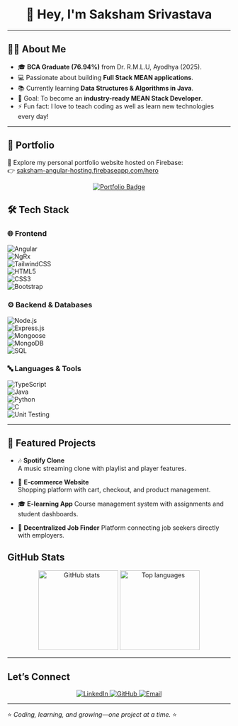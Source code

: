 <h1 align="center">👋 Hey, I'm Saksham Srivastava</h1>

---

## 🧑‍💻 About Me  
- 🎓 **BCA Graduate (76.94%)** from Dr. R.M.L.U, Ayodhya (2025).  
- 💻 Passionate about building **Full Stack MEAN applications**.  
- 📚 Currently learning **Data Structures & Algorithms in Java**.  
- 🚀 Goal: To become an **industry-ready MEAN Stack Developer**.  
- ⚡ Fun fact: I love to teach coding as well as learn new technologies every day!  

---

## 🎨 Portfolio  

🚀 Explore my personal portfolio website hosted on Firebase:  
👉 [saksham-angular-hosting.firebaseapp.com/hero](https://saksham-angular-hosting.firebaseapp.com/hero)  

<p align="center">
  <a href="https://saksham-angular-hosting.firebaseapp.com/hero" target="_blank">
    <img src="https://img.shields.io/badge/🌐 Visit Portfolio-FF5722?style=for-logoColor=white" alt="Portfolio Badge">
  </a>
</p>

## 🛠 Tech Stack  

### 🌐 Frontend  
![Angular](https://img.shields.io/badge/Angular-E23237?style=for-the-badge&logo=angular&logoColor=white)  
![NgRx](https://img.shields.io/badge/NgRx-BA2BD2?style=for-the-badge&logo=ngrx&logoColor=white)  
![TailwindCSS](https://img.shields.io/badge/TailwindCSS-06B6D4?style=for-the-badge&logo=tailwindcss&logoColor=white)  
![HTML5](https://img.shields.io/badge/HTML5-FF5733?style=for-the-badge&logo=html5&logoColor=white)  
![CSS3](https://img.shields.io/badge/CSS3-264de4?style=for-the-badge&logo=css3&logoColor=white)  
![Bootstrap](https://img.shields.io/badge/Bootstrap-563D7C?style=for-the-badge&logo=bootstrap&logoColor=white)  

### ⚙️ Backend & Databases  
![Node.js](https://img.shields.io/badge/Node.js-339933?style=for-the-badge&logo=nodedotjs&logoColor=white)  
![Express.js](https://img.shields.io/badge/Express.js-000000?style=for-the-badge&logo=express&logoColor=white)  
![Mongoose](https://img.shields.io/badge/Mongoose-800?style=for-the-badge&logo=mongoose&logoColor=white)  
![MongoDB](https://img.shields.io/badge/MongoDB-4EA94B?style=for-the-badge&logo=mongodb&logoColor=white)  
![SQL](https://img.shields.io/badge/SQL-025E8C?style=for-the-badge&logo=database&logoColor=white)  

### 🔤 Languages & Tools  
![TypeScript](https://img.shields.io/badge/TypeScript-3178C6?style=for-the-badge&logo=typescript&logoColor=white)  
![Java](https://img.shields.io/badge/Java-ED8B00?style=for-the-badge&logo=openjdk&logoColor=white)  
![Python](https://img.shields.io/badge/Python-3670A0?style=for-the-badge&logo=python&logoColor=ffdd54)  
![C](https://img.shields.io/badge/C-00599C?style=for-the-badge&logo=c&logoColor=white)  
![Unit Testing](https://img.shields.io/badge/Unit%20Testing-FF4081?style=for-the-badge&logo=testinglibrary&logoColor=white)  

---

## 📌 Featured Projects  

- 🎶 **Spotify Clone**  
  A music streaming clone with playlist and player features.  

- 🛒 **E-commerce Website**  
  Shopping platform with cart, checkout, and product management.  

- 🎓 **E-learning App**
  Course management system with assignments and student dashboards.  

- 💼 **Decentralized Job Finder** 
  Platform connecting job seekers directly with employers.  

##  GitHub Stats

<p align="center">
  <img src="https://github-readme-stats.vercel.app/api?username=yaxxhsri7444&show_icons=true&theme=tokyonight" alt="GitHub stats" height="180"/>
  <img src="https://github-readme-stats.vercel.app/api/top-langs/?username=yaxxhsri7444&layout=compact&theme=tokyonight" alt="Top languages" height="180"/>
</p>

---

##  Let’s Connect
<p align="center">
  <a href="https://www.linkedin.com/in/saksham-srivastava-343088255" target="_blank">
    <img src="https://img.shields.io/badge/LinkedIn-0077B5?style=for-the-badge&logo=linkedin&logoColor=white" alt="LinkedIn">
  </a>
  <a href="https://github.com/yaxxhsri7444" target="_blank">
    <img src="https://img.shields.io/badge/GitHub-100000?style=for-the-badge&logo=github&logoColor=white" alt="GitHub">
  </a>
  <a href="mailto:srivastavasaksham243@gmail.com">
    <img src="https://img.shields.io/badge/Gmail-D14836?style=for-the-badge&logo=gmail&logoColor=white" alt="Email">
  </a>
</p>

---

⭐ *Coding, learning, and growing—one project at a time.* ⭐
